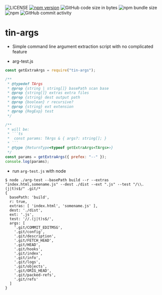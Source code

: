 ![LICENSE](https://img.shields.io/badge/Lisence-MIT-blue.svg)
[![npm version](https://badge.fury.io/js/tin-args.svg)](https://badge.fury.io/js/tin-args)
![GitHub code size in bytes](https://img.shields.io/github/languages/code-size/jeffy-g/tiny-args.svg?style=plastic)
![npm bundle size](https://img.shields.io/bundlephobia/min/tin-args?style=plastic)
![npm](https://img.shields.io/npm/dm/tin-args.svg?style=plastic)
![GitHub commit activity](https://img.shields.io/github/commit-activity/m/jeffy-g/tiny-args.svg?style=plastic)

# tin-args

  + Simple command line argument extraction script with no complicated feature

+ arg-test.js

```js
const getExtraArgs = require("tin-args");

/**
 * @typedef TArgs
 * @prop {string | string[]} basePath scan base
 * @prop {string[]} extras extra files
 * @prop {string} dest output path
 * @prop {boolean} r recursive?
 * @prop {string} ext extension
 * @prop {RegExp} test
 */

/**
 * will be:
 * ```ts
 *  const params: TArgs & { args?: string[]; }
 * ```
 * @type {ReturnType<typeof getExtraArgs<TArgs>>}
 */
const params = getExtraArgs({ prefex: "--" });
console.log(params);
```

+ run `arg-test.js` with node

```shell
$ node ./arg-test --basePath build --r --extras "index.html,somename.js" --dest ./dist --ext ".js" --test "/\\.(j|t)s$/" .git/*
{
  basePath: 'build',
  r: true,
  extras: [ 'index.html', 'somename.js' ],
  dest: './dist',
  ext: '.js',
  test: '//.(j|t)s$/',
  args: [
    '.git/COMMIT_EDITMSG',
    '.git/config',
    '.git/description',
    '.git/FETCH_HEAD',
    '.git/HEAD',
    '.git/hooks',
    '.git/index',
    '.git/info',
    '.git/logs',
    '.git/objects',
    '.git/ORIG_HEAD',
    '.git/packed-refs',
    '.git/refs'
  ]
}
```
